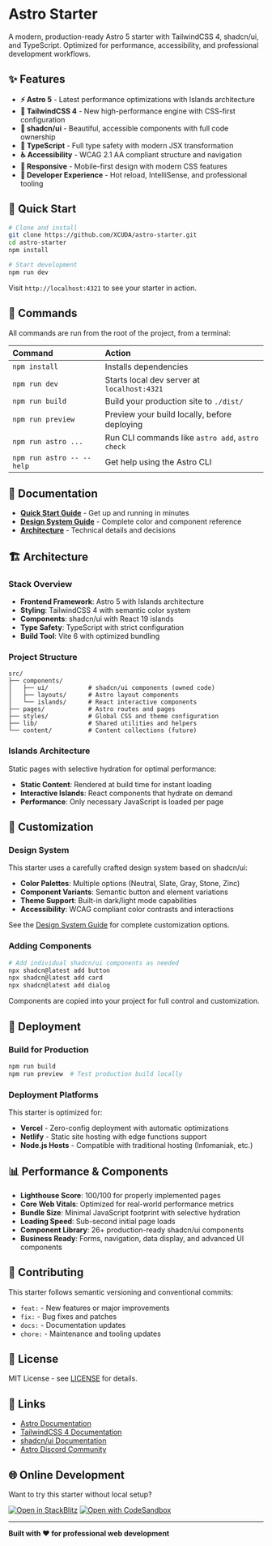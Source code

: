 # Astro Starter

A modern, production-ready Astro 5 starter with TailwindCSS 4, shadcn/ui, and TypeScript. Optimized for performance, accessibility, and professional development workflows.

## ✨ Features

- **⚡ Astro 5** - Latest performance optimizations with Islands architecture
- **🎨 TailwindCSS 4** - New high-performance engine with CSS-first configuration  
- **🧩 shadcn/ui** - Beautiful, accessible components with full code ownership
- **📘 TypeScript** - Full type safety with modern JSX transformation
- **♿ Accessibility** - WCAG 2.1 AA compliant structure and navigation
- **📱 Responsive** - Mobile-first design with modern CSS features
- **🔧 Developer Experience** - Hot reload, IntelliSense, and professional tooling

## 🚀 Quick Start

```bash
# Clone and install
git clone https://github.com/XCUDA/astro-starter.git
cd astro-starter
npm install

# Start development
npm run dev
```

Visit `http://localhost:4321` to see your starter in action.

## 🧞 Commands

All commands are run from the root of the project, from a terminal:

| Command                   | Action                                           |
| :------------------------ | :----------------------------------------------- |
| `npm install`             | Installs dependencies                            |
| `npm run dev`             | Starts local dev server at `localhost:4321`      |
| `npm run build`           | Build your production site to `./dist/`          |
| `npm run preview`         | Preview your build locally, before deploying     |
| `npm run astro ...`       | Run CLI commands like `astro add`, `astro check` |
| `npm run astro -- --help` | Get help using the Astro CLI                     |

## 📖 Documentation

- **[Quick Start Guide](./docs/QUICK-START.md)** - Get up and running in minutes
- **[Design System Guide](./docs/design-system/README.md)** - Complete color and component reference
- **[Architecture](#architecture)** - Technical details and decisions

## 🏗️ Architecture

### Stack Overview

- **Frontend Framework**: Astro 5 with Islands architecture
- **Styling**: TailwindCSS 4 with semantic color system
- **Components**: shadcn/ui with React 19 islands
- **Type Safety**: TypeScript with strict configuration
- **Build Tool**: Vite 6 with optimized bundling

### Project Structure

```
src/
├── components/
│   ├── ui/           # shadcn/ui components (owned code)
│   ├── layouts/      # Astro layout components  
│   └── islands/      # React interactive components
├── pages/            # Astro routes and pages
├── styles/           # Global CSS and theme configuration
├── lib/              # Shared utilities and helpers
└── content/          # Content collections (future)
```

### Islands Architecture

Static pages with selective hydration for optimal performance:

- **Static Content**: Rendered at build time for instant loading
- **Interactive Islands**: React components that hydrate on demand
- **Performance**: Only necessary JavaScript is loaded per page

## 🎨 Customization

### Design System

This starter uses a carefully crafted design system based on shadcn/ui:

- **Color Palettes**: Multiple options (Neutral, Slate, Gray, Stone, Zinc)
- **Component Variants**: Semantic button and element variations
- **Theme Support**: Built-in dark/light mode capabilities
- **Accessibility**: WCAG compliant color contrasts and interactions

See the [Design System Guide](./docs/design-system/README.md) for complete customization options.

### Adding Components

```bash
# Add individual shadcn/ui components as needed
npx shadcn@latest add button
npx shadcn@latest add card
npx shadcn@latest add dialog
```

Components are copied into your project for full control and customization.

## 🚀 Deployment

### Build for Production

```bash
npm run build
npm run preview  # Test production build locally
```

### Deployment Platforms

This starter is optimized for:

- **Vercel** - Zero-config deployment with automatic optimizations
- **Netlify** - Static site hosting with edge functions support  
- **Node.js Hosts** - Compatible with traditional hosting (Infomaniak, etc.)

## 📊 Performance & Components

- **Lighthouse Score**: 100/100 for properly implemented pages
- **Core Web Vitals**: Optimized for real-world performance metrics
- **Bundle Size**: Minimal JavaScript footprint with selective hydration
- **Loading Speed**: Sub-second initial page loads
- **Component Library**: 26+ production-ready shadcn/ui components
- **Business Ready**: Forms, navigation, data display, and advanced UI components

## 🤝 Contributing

This starter follows semantic versioning and conventional commits:

- `feat:` - New features or major improvements
- `fix:` - Bug fixes and patches  
- `docs:` - Documentation updates
- `chore:` - Maintenance and tooling updates

## 📄 License

MIT License - see [LICENSE](./LICENSE) for details.

## 🔗 Links

- [Astro Documentation](https://docs.astro.build/)
- [TailwindCSS 4 Documentation](https://tailwindcss.com/docs/v4-beta)
- [shadcn/ui Documentation](https://ui.shadcn.com/)
- [Astro Discord Community](https://astro.build/chat)

## 🌐 Online Development

Want to try this starter without local setup?

[![Open in StackBlitz](https://developer.stackblitz.com/img/open_in_stackblitz.svg)](https://stackblitz.com/github/XCUDA/astro-starter)
[![Open with CodeSandbox](https://assets.codesandbox.io/github/button-edit-lime.svg)](https://codesandbox.io/p/sandbox/github/XCUDA/astro-starter)

---

**Built with ❤️ for professional web development**